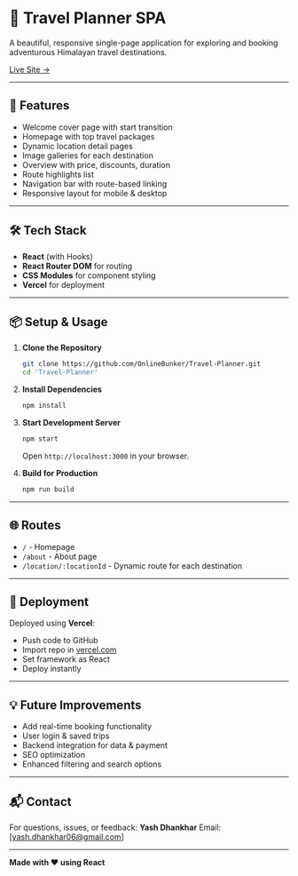 # 🌄 Travel Planner SPA

A beautiful, responsive single-page application for exploring and booking adventurous Himalayan travel destinations.

[Live Site →](https://travel-planner-tau-tan.vercel.app)

---

## 🚀 Features

* Welcome cover page with start transition
* Homepage with top travel packages
* Dynamic location detail pages
* Image galleries for each destination
* Overview with price, discounts, duration
* Route highlights list
* Navigation bar with route-based linking
* Responsive layout for mobile & desktop

---

## 🛠️ Tech Stack

* **React** (with Hooks)
* **React Router DOM** for routing
* **CSS Modules** for component styling
* **Vercel** for deployment

---

## 📦 Setup & Usage

1. **Clone the Repository**

   ```bash
   git clone https://github.com/OnlineBunker/Travel-Planner.git
   cd 'Travel-Planner'
   ```

2. **Install Dependencies**

   ```bash
   npm install
   ```

3. **Start Development Server**

   ```bash
   npm start
   ```

   Open `http://localhost:3000` in your browser.

4. **Build for Production**

   ```bash
   npm run build
   ```

---

## 🌐 Routes

* `/` - Homepage
* `/about` - About page
* `/location/:locationId` - Dynamic route for each destination

---

## 📌 Deployment

Deployed using **Vercel**:

* Push code to GitHub
* Import repo in [vercel.com](https://vercel.com)
* Set framework as React
* Deploy instantly

---

## 💡 Future Improvements

* Add real-time booking functionality
* User login & saved trips
* Backend integration for data & payment
* SEO optimization
* Enhanced filtering and search options

---

## 📬 Contact

For questions, issues, or feedback:
**Yash Dhankhar**
Email: \[[yash.dhankhar06@gmail.com](mailto:yash.dhankhar06@gmail.com)]

---

**Made with ❤️ using React**
